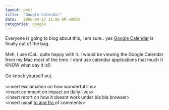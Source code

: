 ```yaml
---
layout: post
title:  "Google Calendar"
date:   2006-04-13 11:06 AM +0000
categories: google
---
```

Everyone is going to blog about this, I am sure.. yes <a href="http://www.google.com/calendar">Google Calendar</a> is finally out of the bag.<br /><br />Meh, I use iCal.. quite happy with it. I would be viewing the Google Calendar from my Mac most of the time. I dont use calendar applications that much (I KNOW what day it is!)<br /><br />Go knock yourself out.<br /><br />&lt;insert exclamation on how wonderful it is&gt;<br />&lt;insert comment on impact on daily lives&gt;<br />&lt;insert retort on how it doesnt work under bla bla browser&gt;<br />&lt;insert usual <a href="http://www.bash.org/?23396">to and fro </a>of comments&gt;<br />